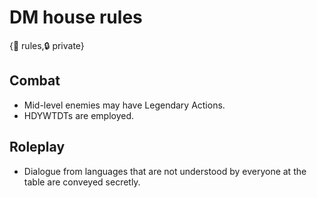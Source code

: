 # DM house rules

{🛑 rules,🔒 private}

## **Combat**

- Mid-level enemies may have Legendary Actions.
- HDYWTDTs are employed.

## **Roleplay**

- Dialogue from languages that are not understood by everyone at the table are conveyed secretly.
